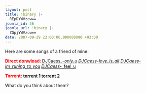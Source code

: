 ```yaml
---
layout: post
title: !binary |-
  REpDYWVzcw==
joomla_id: 36
joomla_url: !binary |-
  ZGpjYWVzcw==
date: 2007-09-29 22:00:00.000000000 +03:00
---
```

Here are some songs of a friend of mine.

<span style="color: #ff0000;"><span style="font-weight: bold;">Direct donwload: </span></span> <a href="http://www.sharemobile.ro/dlfile.php?id=33034">DJCaess_-_only_u</a> <a href="http://www.sharemobile.ro/file.php?id=33033">DJCaess_-_love_is_all</a> <a href="http://www.sharemobile.ro/file.php?id=33032">DJCaess_-_im_runing_to_you</a> <a href="http://www.sharemobile.ro/file.php?id=33031">DJCaess_-_feel_u</a>

<span style="font-weight: bold; color: #ff0000;">Torrent: <a href="http://thepiratebay.org/tor/3824596/DJCaess"><span><span>torrent 1</span></span></a> <a href="http://btjunkie.org/torrent/DJCaess-music/43330c52c83876d13885d3ff8d0b0191a5d6a57ff535"><span><span>torrent 2</span></span></a> </span>

What do you think about them?
